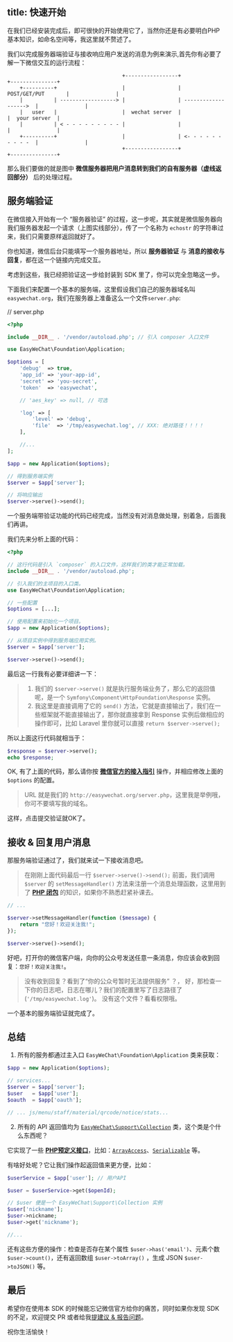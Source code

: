 title: 快速开始
---

在我们已经安装完成后，即可很快的开始使用它了，当然你还是有必要明白PHP基本知识，如命名空间等，我这里就不赘述了。

我们以完成服务器端验证与接收响应用户发送的消息为例来演示,首先你有必要了解一下微信交互的运行流程：

```
                                     +-----------------+                       +---------------+
    +----------+                     |                 |    POST/GET/PUT       |               |
    |          | ------------------> |                 | ------------------->  |               |
    |   user   |                     |  wechat server  |                       |  your server  |
    |          | < - - - - - - - - - |                 |                       |               |
    +----------+                     |                 | <- - - - - - - - - -  |               |
                                     +-----------------+                       +---------------+
```

那么我们要做的就是图中 **微信服务器把用户消息转到我们的自有服务器（虚线返回部分）** 后的处理过程。

## 服务端验证

在微信接入开始有一个 “服务器验证” 的过程，这一步呢，其实就是微信服务器向我们服务器发起一个请求（上图实线部分），传了一个名称为 `echostr` 的字符串过来，我们只需要原样返回就好了。

你也知道，微信后台只能填写一个服务器地址，所以 **服务器验证** 与 **消息的接收与回复**，都在这一个链接内完成交互。

考虑到这些，我已经把验证这一步给封装到 SDK 里了，你可以完全忽略这一步。

下面我们来配置一个基本的服务端，这里假设我们自己的服务器域名叫 `easywechat.org`，我们在服务器上准备这么一个文件`server.php`:

// server.php

```php
<?php

include __DIR__ . '/vendor/autoload.php'; // 引入 composer 入口文件

use EasyWeChat\Foundation\Application;

$options = [
    'debug'  => true,
    'app_id' => 'your-app-id',
    'secret' => 'you-secret',
    'token'  => 'easywechat',

    // 'aes_key' => null, // 可选

    'log' => [
        'level' => 'debug',
        'file'  => '/tmp/easywechat.log', // XXX: 绝对路径！！！！
    ],

    //...
];

$app = new Application($options);

// 得到服务端实例
$server = $app['server'];

// 将响应输出
$server->serve()->send();

```

一个服务端带验证功能的代码已经完成，当然没有对消息做处理，别着急，后面我们再讲。

我们先来分析上面的代码：

```php
<?php

// 这行代码是引入 `composer` 的入口文件，这样我们的类才能正常加载。
include __DIR__ . '/vendor/autoload.php';

// 引入我们的主项目的入口类。
use EasyWeChat\Foundation\Application;

// 一些配置
$options = [...];

// 使用配置来初始化一个项目。
$app = new Application($options);

// 从项目实例中得到服务端应用实例。
$server = $app['server'];

$server->serve()->send();
```

最后这一行我有必要详细讲一下：


>1. 我们的 `$server->serve()` 就是执行服务端业务了，那么它的返回值呢，是一个 `Symfony\Component\HttpFoundation\Response` 实例。
>2. 我这里是直接调用了它的 `send()` 方法，它就是直接输出了，我们在一些框架就不能直接输出了，那你就直接拿到 Response 实例后做相应的操作即可，比如 Laravel 里你就可以直接 `return $server->serve();`

所以上面这行代码就相当于：

```php
$response = $server->serve();
echo $response;
```

OK, 有了上面的代码，那么请你按 **[微信官方的接入指引](http://mp.weixin.qq.com/wiki/17/2d4265491f12608cd170a95559800f2d.html)** 操作，并相应修改上面的 `$options` 的配置。

> URL 就是我们的 `http://easywechat.org/server.php`，这里我是举例哦，你可不要填写我的域名。

这样，点击提交验证就OK了。


## 接收 & 回复用户消息

那服务端验证通过了，我们就来试一下接收消息吧。

> 在刚刚上面代码最后一行 `$server->serve()->send();` 前面，我们调用 `$server` 的 `setMessageHandler()` 方法来注册一个消息处理函数，这里用到了 **[PHP 闭包](http://php.net/manual/zh/functions.anonymous.php)** 的知识，如果你不熟悉赶紧补课去。

```php
// ...

$server->setMessageHandler(function ($message) {
    return "您好！欢迎关注我!";
});

$server->serve()->send();

```

好吧，打开你的微信客户端，向你的公众号发送任意一条消息，你应该会收到回复：`您好！欢迎关注我!`。

> 没有收到回复？看到了“你的公众号暂时无法提供服务” ？， 好，那检查一下你的日志吧，日志在哪儿？我们的配置里写了日志路径了(`'/tmp/easywechat.log'`)。 没有这个文件？看看权限哦。

一个基本的服务端验证就完成了。

## 总结

1. 所有的服务都通过主入口 `EasyWeChat\Foundation\Application` 类来获取：

 ```php
 $app = new Application($options);

 // services...
 $server = $app['server'];
 $user   = $app['user'];
 $oauth  = $app['oauth'];

 // ... js/menu/staff/material/qrcode/notice/stats...

 ```

2. 所有的 API 返回值均为 [`EasyWeChat\Support\Collection`](https://github.com/EasyWeChat/support/blob/master/src/Collection.php) 类，这个类是个什么东西呢？

 它实现了一些 **[PHP预定义接口](http://php.net/manual/zh/reserved.interfaces.php)**，比如：[`ArrayAccess`](http://php.net/manual/zh/class.arrayaccess.php)、[`Serializable`](http://php.net/manual/zh/class.serializable.php) 等。

 有啥好处呢？它让我们操作起返回值来更方便，比如：

 ```php
 $userService = $app['user']; // 用户API

 $user = $userService->get($openId);

 // $user 便是一个 EasyWeChat\Support\Collection 实例
 $user['nickname'];
 $user->nickname;
 $user->get('nickname');

 //...
 ```

 还有这些方便的操作：检查是否存在某个属性 `$user->has('email')`、元素个数 `$user->count()`，还有返回数组 `$user->toArray()` ，生成 JSON `$user->toJSON()` 等。


 ## 最后

 希望你在使用本 SDK 的时候能忘记微信官方给你的痛苦，同时如果你发现 SDK 的不足，欢迎提交 PR 或者给我[提建议 & 报告问题](https://github.com/overtrue/wechat/issues)。

 祝你生活愉快！
